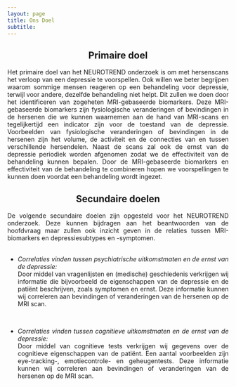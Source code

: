 ```yaml
---
layout: page
title: Ons Doel
subtitle:
---
```


<h2 style="text-align: center" > Primaire doel </h2>

<div align="justify">
Het primaire doel van het NEUROTREND onderzoek is om met hersenscans het verloop van een depressie te voorspellen. Ook willen we beter begrijpen waarom sommige mensen reageren op een behandeling voor depressie, terwijl voor andere, dezelfde behandeling niet helpt. Dit zullen we doen door het identificeren van zogeheten MRI-gebaseerde biomarkers. Deze MRI-gebaseerde biomarkers zijn fysiologische veranderingen of bevindingen in de hersenen die we kunnen waarnemen aan de hand van MRI-scans en tegelijkertijd een indicator zijn voor de toestand van de depressie. Voorbeelden van fysiologische veranderingen of bevindingen in de hersenen zijn het volume, de activiteit en de connecties van en tussen verschillende hersendelen. Naast de scans zal ook de ernst van de depressie periodiek worden afgenomen zodat we de effectiviteit van de behandeling kunnen bepalen. Door de MRI-gebaseerde biomarkers en effectiviteit van de behandeling te combineren hopen we voorspellingen te kunnen doen voordat een behandeling wordt ingezet.
</div>

<h2 style="text-align: center"> Secundaire doelen </h2>

<div align="justify">
De volgende secundaire doelen zijn opgesteld voor het NEUROTREND onderzoek. Deze kunnen bijdragen aan het beantwoorden van de hoofdvraag maar zullen ook inzicht geven in de relaties tussen MRI-biomarkers en depressiesubtypes en -symptomen. 
</div> 


<ul><div align="justify">
<br><li><i>Correlaties vinden tussen psychiatrische uitkomstmaten en de ernst van de depressie:</i> 
<br>Door middel van vragenlijsten en (medische) geschiedenis verkrijgen wij informatie die bijvoorbeeld de eigenschappen van de depressie en de patiënt beschrijven, zoals symptomen en ernst. Deze informatie kunnen wij correleren aan bevindingen of veranderingen van de hersenen op de MRI scan. </li>


<br><li><i>Correlaties vinden tussen cognitieve uitkomstmaten en de ernst van de depressie:</i> 
<br>Door middel van cognitieve tests verkrijgen wij gegevens over de cognitieve eigenschappen van de patiënt. Een aantal voorbeelden zijn eye-tracking-, emotiecontrole- en geheugentests. Deze informatie kunnen wij correleren aan bevindingen of veranderingen van de hersenen op de MRI scan.</li>
</div></ul>
